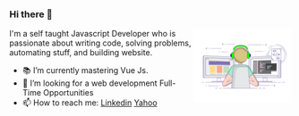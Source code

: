 ### Hi there 👋

<img width="35%" align="right" alt="Github" src="https://raw.githubusercontent.com/devSouvik/devSouvik/master/gif3.gif" />

I'm a self taught Javascript Developer who is passionate about writing code, solving problems, automating stuff, and building website.

- 📚 I’m currently mastering Vue Js.
- 👯 I’m looking for a web development Full-Time Opportunities
- 📫 How to reach me: [Linkedin](https://www.linkedin.com/in/imran1337/) [Yahoo](mailto:imran1337@yahoo.com)

